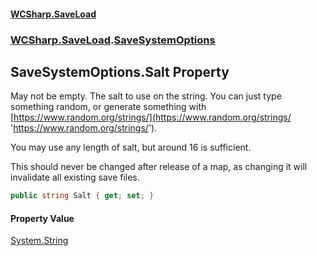 #### [WCSharp.SaveLoad](README.md 'README')
### [WCSharp.SaveLoad](WCSharp.SaveLoad.md 'WCSharp.SaveLoad').[SaveSystemOptions](WCSharp.SaveLoad.SaveSystemOptions.md 'WCSharp.SaveLoad.SaveSystemOptions')

## SaveSystemOptions.Salt Property

May not be empty. The salt to use on the string. You can just type something random, or generate something with [https://www.random.org/strings/](https://www.random.org/strings/ 'https://www.random.org/strings/').  
  
You may use any length of salt, but around 16 is sufficient.  
  
This should never be changed after release of a map, as changing it will invalidate all existing save files.

```csharp
public string Salt { get; set; }
```

#### Property Value
[System.String](https://docs.microsoft.com/en-us/dotnet/api/System.String 'System.String')